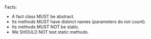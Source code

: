 ﻿
Facts:
- A fact class MUST be abstract.
- Its methods MUST have distinct names (parameters do not count).
- Its methods MUST NOT be static.
- We SHOULD NOT test static methods.
